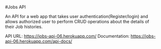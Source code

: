 #Jobs API




An API for a web app that takes user authentication(Register/login) and allows authorized user to perform CRUD operations about the details of their Job histories.

API URL: https://jobs-api-06.herokuapp.com/
Documentation: https://jobs-api-06.herokuapp.com/api-docs/
